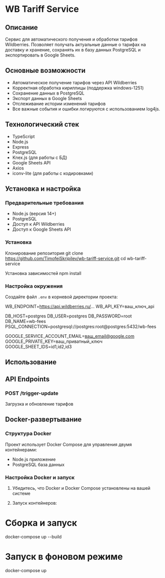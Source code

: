 # WB Tariff Service

## Описание
Сервис для автоматического получения и обработки тарифов Wildberries. Позволяет получать актуальные данные о тарифах на доставку и хранение, сохранять их в базу данных PostgreSQL и экспортировать в Google Sheets.

## Основные возможности
- Автоматическое получение тарифов через API Wildberries
- Корректная обработка кириллицы (поддержка windows-1251)
- Сохранение данных в PostgreSQL
- Экспорт данных в Google Sheets
- Отслеживание истории изменений тарифов
- Все важные события и ошибки логируются с использованием log4js.

## Технологический стек
- TypeScript
- Node.js
- Express
- PostgreSQL
- Knex.js (для работы с БД)
- Google Sheets API
- Axios
- iconv-lite (для работы с кодировками)

## Установка и настройка

### Предварительные требования
- Node.js (версия 14+)
- PostgreSQL
- Доступ к API Wildberries
- Доступ к Google Sheets API

### Установка

Клонирование репозитория
git clone https://github.com/TimofeiSkripilev/wb-tariff-service.git cd wb-tariff-service

Установка зависимостей
npm install


### Настройка окружения
Создайте файл `.env` в корневой директории проекта:


WB_ENDPOINT=https://api.wildberries.ru/...
WB_API_KEY=ваш_ключ_api

DB_HOST=postgres
DB_USER=postgres
DB_PASSWORD=root
DB_NAME=wb-fees
PSQL_CONNECTION=postgresql://postgres:root@postgres:5432/wb-fees

GOOGLE_SERVICE_ACCOUNT_EMAIL=ваш_email@google.com
GOOGLE_PRIVATE_KEY=ваш_приватный_ключ
GOOGLE_SHEET_IDS=id1,id2,id3

## Использование

## API Endpoints

### POST /trigger-update
Загрузка и обновление тарифов



## Docker-развертывание

### Структура Docker
Проект использует Docker Compose для управления двумя контейнерами:
- Node.js приложение
- PostgreSQL база данных


### Настройка Docker и запуск

1. Убедитесь, что Docker и Docker Compose установлены на вашей системе

2. Запуск контейнеров:

# Сборка и запуск
docker-compose up --build

# Запуск в фоновом режиме
docker-compose up
